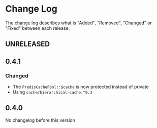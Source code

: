 # Change Log

The change log describes what is "Added", "Removed", "Changed" or "Fixed" between each release. 

## UNRELEASED

## 0.4.1

### Changed

* The `PredisCachePool::$cache` is now protected instead of private
* Using `cache/hierarchical-cache:^0.3`

## 0.4.0

No changelog before this version
